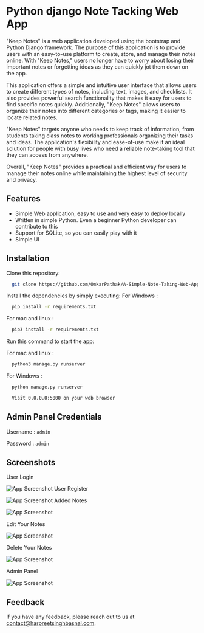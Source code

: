 
# Python django Note Tacking Web App

"Keep Notes" is a web application developed using the bootstrap and Python Django framework. The purpose of this application is to provide users with an easy-to-use platform to create, store, and manage their notes online. With "Keep Notes," users no longer have to worry about losing their important notes or forgetting ideas as they can quickly jot them down on the app.

This application offers a simple and intuitive user interface that allows users to create different types of notes, including text, images, and checklists. It also provides powerful search functionality that makes it easy for users to find specific notes quickly. Additionally, "Keep Notes" allows users to organize their notes into different categories or tags, making it easier to locate related notes.

"Keep Notes" targets anyone who needs to keep track of information, from students taking class notes to working professionals organizing their tasks and ideas. The application's flexibility and ease-of-use make it an ideal solution for people with busy lives who need a reliable note-taking tool that they can access from anywhere.

Overall, "Keep Notes" provides a practical and efficient way for users to manage their notes online while maintaining the highest level of security and privacy.


## Features

- Simple Web application, easy to use and very easy to deploy locally
- Written in simple Python. Even a beginner Python developer can contribute to this
- Support for SQLite, so you can easily play with it
- Simple UI


## Installation

Clone this repository:
```bash
  git clone https://github.com/OmkarPathak/A-Simple-Note-Taking-Web-App.git
```

Install the dependencies by simply executing:
For Windows :
```bash
  pip install -r requirements.txt
```

For mac and linux :
```bash
  pip3 install -r requirements.txt
```

Run this command to start the app:

For mac and linux :
```bash
  python3 manage.py runserver
```
For Windows :
```bash
  python manage.py runserver
```

```bash
  Visit 0.0.0.0:5000 on your web browser
``` 

## Admin Panel Credentials



Username : `admin`

Password : `admin`
## Screenshots
User Login

![App Screenshot](https://raw.githubusercontent.com/Harpreet151/Simple-Notes-Tacking-Web-App-Using-Python-django/master/Result/1.png)
User Register

![App Screenshot](https://raw.githubusercontent.com/Harpreet151/Simple-Notes-Tacking-Web-App-Using-Python-django/master/Result/2.png)
Added Notes

![App Screenshot](https://raw.githubusercontent.com/Harpreet151/Simple-Notes-Tacking-Web-App-Using-Python-django/master/Result/3.png)

Edit Your Notes

![App Screenshot](https://raw.githubusercontent.com/Harpreet151/Simple-Notes-Tacking-Web-App-Using-Python-django/master/Result/4.png)

Delete Your Notes

![App Screenshot](https://raw.githubusercontent.com/Harpreet151/Simple-Notes-Tacking-Web-App-Using-Python-django/master/Result/5.png)


Admin Panel

![App Screenshot](https://raw.githubusercontent.com/Harpreet151/Simple-Notes-Tacking-Web-App-Using-Python-django/master/Result/6.png)


## Feedback

If you have any feedback, please reach out to us at contact@harpreetsinghbasnal.com.


